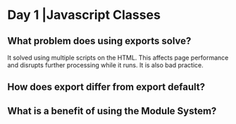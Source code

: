# Day 1 |Javascript Classes

## What problem does using exports solve?
It solved using multiple scripts on the HTML.  This affects page performance and disrupts further processing while it runs.  It is also bad practice.
## How does export differ from export default?

## What is a benefit of using the Module System?